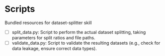 # Scripts

Bundled resources for dataset-splitter skill

- [ ] split_data.py: Script to perform the actual dataset splitting, taking parameters for split ratios and file paths.
- [ ] validate_data.py: Script to validate the resulting datasets (e.g., check for data leakage, ensure correct data types).
